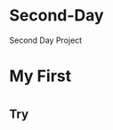 # Second-Day
Second Day Project
<DOCUTYPE html>
<html lang=en>

<html>

<head>
<meta chraset=UTF-8>
<title>Second Day Test</title>

<body>

  <!--Header -->
  <h1>My First<h1>

  <h2>Try<h2>

</body>
